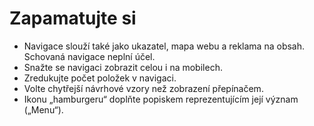 # Zapamatujte si

- Navigace slouží také jako ukazatel, mapa webu a reklama na obsah. Schovaná navigace neplní účel.
- Snažte se navigaci zobrazit celou i na mobilech. 
- Zredukujte počet položek v navigaci. 
- Volte chytřejší návrhové vzory než zobrazení přepínačem.
- Ikonu „hamburgeru“ doplňte popiskem reprezentujícím její význam („Menu“).
